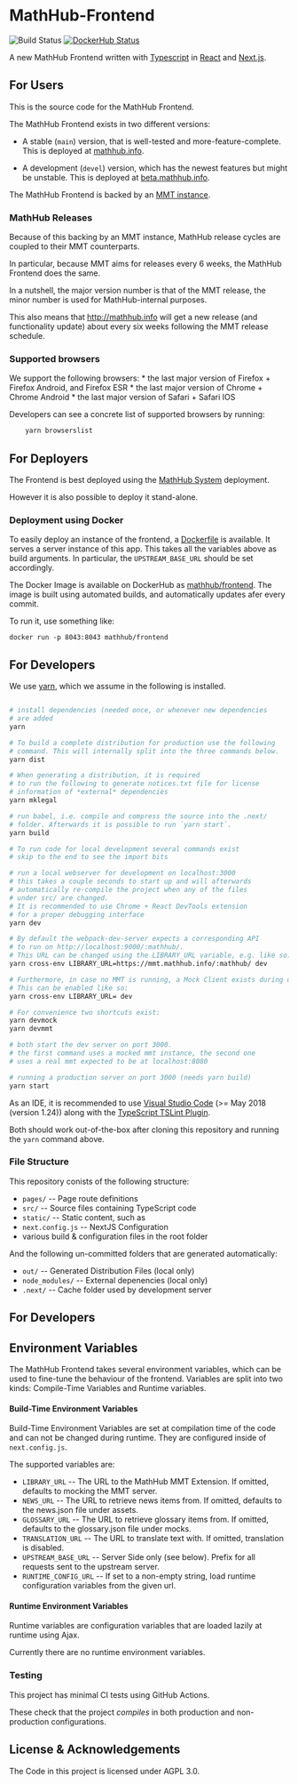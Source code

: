 # MathHub-Frontend

![Build Status](https://github.com/MathHubInfo/Frontend/workflows/CI/badge.svg)
[![DockerHub Status](https://img.shields.io/docker/automated/mathhub/frontend.svg)](https://hub.docker.com/r/mathhub/frontend/)

A new MathHub Frontend written with [Typescript](https://www.typescriptlang.org/) in [React](https://reactjs.org/) and [Next.js](https://nextjs.org/).

## For Users

This is the source code for the MathHub Frontend. 

The MathHub Frontend exists in two different versions:

- A stable (`main`) version, that is well-tested and more-feature-complete.
  This is deployed at [mathhub.info](https://mathhub.info/).

- A development (`devel`) version, which has the newest features but might be unstable. 
  This is deployed at [beta.mathhub.info](https://beta.mathhub.info). 

The MathHub Frontend is backed by an [MMT instance](https://uniformal.github.io/doc/). 

### MathHub Releases

Because of this backing by an MMT instance, MathHub release cycles are coupled to their MMT counterparts. 

In particular, because MMT aims for releases every 6 weeks, the MathHub Frontend does the same. 

In a nutshell, the major version number is that of the MMT release, the minor number is used for MathHub-internal purposes.

This also means that http://mathhub.info will get a new release (and functionality update) about every six weeks following the MMT release schedule.


### Supported browsers

We support the following browsers:
    * the last major version of Firefox + Firefox Android, and Firefox ESR
    * the last major version of Chrome + Chrome Android
    * the last major version of Safari + Safari IOS

Developers can see a concrete list of supported browsers by running:

```bash
    yarn browserslist
```

## For Deployers

The Frontend is best deployed using the [MathHub System](https://github.com/MathHubInfo/Mathhub) deployment. 

However it is also possible to deploy it stand-alone. 

### Deployment using Docker

To easily deploy an instance of the frontend, a [Dockerfile](Dockerfile) is available. 
It serves a server instance of this app. 
This takes all the variables above as build arguments. 
In particular, the `UPSTREAM_BASE_URL` should be set accordingly. 

The Docker Image is available on DockerHub as [mathhub/frontend](https://hub.docker.com/r/mathhub/frontend/). 
The image is built using automated builds, and automatically updates afer every commit. 

To run it, use something like:

```
docker run -p 8043:8043 mathhub/frontend
```

## For Developers

We use [yarn](https://yarnpkg.com/en/), which we assume in the following is installed. 

```bash

# install dependencies (needed once, or whenever new dependencies
# are added
yarn

# To build a complete distribution for production use the following
# command. This will internally split into the three commands below.
yarn dist

# When generating a distribution, it is required
# to run the following to generate notices.txt file for license 
# information of *external* dependencies
yarn mklegal

# run babel, i.e. compile and compress the source into the .next/
# folder. Afterwards it is possible to run `yarn start`.
yarn build

# To run code for local development several commands exist
# skip to the end to see the import bits

# run a local webserver for development on localhost:3000
# this takes a couple seconds to start up and will afterwards
# automatically re-compile the project when any of the files
# under src/ are changed. 
# It is recommended to use Chrome + React DevTools extension
# for a proper debugging interface
yarn dev

# By default the webpack-dev-server expects a corresponding API
# to run on http://localhost:9000/:mathhub/. 
# This URL can be changed using the LIBRARY_URL variable, e.g. like so:
yarn cross-env LIBRARY_URL=https://mmt.mathhub.info/:mathhub/ dev

# Furthermore, in case no MMT is running, a Mock Client exists during development. 
# This can be enabled like so:
yarn cross-env LIBRARY_URL= dev

# For convenience two shortcuts exist:
yarn devmock
yarn devmmt

# both start the dev server on port 3000. 
# the first command uses a mocked mmt instance, the second one
# uses a real mmt expected to be at localhost:8080

# running a production server on port 3000 (needs yarn build)
yarn start

```

As an IDE, it is recommended to use [Visual Studio Code](https://code.visualstudio.com/) (>= May 2018 (version 1.24)) along with the [TypeScript TSLint Plugin](https://marketplace.visualstudio.com/items?itemName=ms-vscode.vscode-typescript-tslint-plugin). 

Both should work out-of-the-box after cloning this repository and running the `yarn` command above. 

### File Structure

This repository conists of the following structure:
* `pages/` -- Page route definitions 
* `src/` -- Source files containing TypeScript code
* `static/` -- Static content, such as
* `next.config.js` -- NextJS Configuration
* various build & configuration files in the root folder

And the following un-committed folders that are generated automatically:

* `out/` -- Generated Distribution Files (local only)
* `node_modules/` -- External depenencies (local only)
* `.next/` -- Cache folder used by development server

## For Developers

## Environment Variables

The MathHub Frontend takes several environment variables, which can be used to fine-tune the behaviour of the frontend. 
Variables are split into two kinds: Compile-Time Variables and Runtime variables. 

#### Build-Time Environment Variables

Build-Time Environment Variables are set at compilation time of the code and can not be changed during runtime. 
They are configured inside of `next.config.js`. 

The supported variables are:

* `LIBRARY_URL` -- The URL to the MathHub MMT Extension. If omitted, defaults to mocking the MMT server. 
* `NEWS_URL` -- The URL to retrieve news items from. If omitted, defaults to the news.json file under assets. 
* `GLOSSARY_URL` -- The URL to retrieve glossary items from. If omitted, defaults to the glossary.json file under mocks.
* `TRANSLATION_URL` -- The URL to translate text with. If omitted, translation is disabled.
* `UPSTREAM_BASE_URL` -- Server Side only (see below). Prefix for all requests sent to the upstream server. 
* `RUNTIME_CONFIG_URL` -- If set to a non-empty string, load runtime configuration variables from the given url. 

#### Runtime Environment Variables

Runtime variables are configuration variables that are loaded lazily at runtime using Ajax. 

Currently there are no runtime environment variables.


### Testing

This project has minimal CI tests using GitHub Actions. 

These check that the project *compiles* in both production and non-production configurations. 

## License & Acknowledgements

The Code in this project is licensed under AGPL 3.0. 
